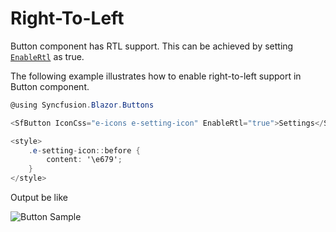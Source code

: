 # Right-To-Left

Button component has RTL support. This can be achieved by setting [`EnableRtl`](https://help.syncfusion.com/cr/blazor/Syncfusion.Blazor.Buttons.SfButton.html#Syncfusion_Blazor_Buttons_SfButton_EnableRtl) as true.

The following example illustrates how to enable right-to-left support in Button component.

```csharp
@using Syncfusion.Blazor.Buttons

<SfButton IconCss="e-icons e-setting-icon" EnableRtl="true">Settings</SfButton>

<style>
    .e-setting-icon::before {
        content: '\e679';
    }
</style>
```

Output be like

![Button Sample](./../images/button-rtl.png)